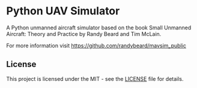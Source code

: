 # Python UAV Simulator
A Python unmanned aircraft simulator based on the book Small Unmanned Aircraft: Theory and Practice by Randy Beard and Tim McLain.

For more information visit https://github.com/randybeard/mavsim_public

## License

This project is licensed under the MIT - see the [LICENSE](LICENSE) file for details.
